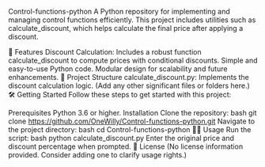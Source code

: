 Control-functions-python
A Python repository for implementing and managing control functions efficiently. This project includes utilities such as calculate_discount, which helps calculate the final price after applying a discount.

🚀 Features
Discount Calculation: Includes a robust function calculate_discount to compute prices with conditional discounts.
Simple and easy-to-use Python code.
Modular design for scalability and future enhancements.
📂 Project Structure
calculate_discount.py: Implements the discount calculation logic.
(Add any other significant files or folders here.)
🛠️ Getting Started
Follow these steps to get started with this project:

Prerequisites
Python 3.6 or higher.
Installation
Clone the repository:
bash
git clone https://github.com/OneWilly/Control-functions-python.git
Navigate to the project directory:
bash
cd Control-functions-python
🧑‍💻 Usage
Run the script:
bash
python calculate_discount.py
Enter the original price and discount percentage when prompted.
📝 License
(No license information provided. Consider adding one to clarify usage rights.)


